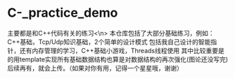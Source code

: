 # C-_practice_demo
主要都是和C++代码有关的练习<\n>
本仓库包括了大部分基础练习，例如：C++基础，Tcp/Udp知识基础，2个简单的设计模式
包括我自己设计的智能指针，还有内存管理的学习，C++基础小游戏，Threads线程使用
其中比较重要是的用template实现所有基础数据结构也算是对数据结构的再次强化(图论还没写完)
后续再有，就会上传。（如果对你有用，记得一个星星哦，谢谢）
